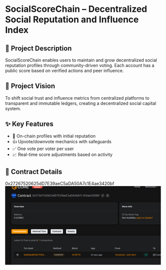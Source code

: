 # SocialScoreChain – Decentralized Social Reputation and Influence Index

## 📄 Project Description

SocialScoreChain enables users to maintain and grow decentralized social reputation profiles through community-driven voting. Each account has a public score based on verified actions and peer influence.

## 🎯 Project Vision

To shift social trust and influence metrics from centralized platforms to transparent and immutable ledgers, creating a decentralized social capital system.

## ✨ Key Features

- 🧠 On-chain profiles with initial reputation
- 👍 Upvote/downvote mechanics with safeguards
- ✅ One vote per voter per user
- 📈 Real-time score adjustments based on activity



## 📜 Contract Details
0x27267520625dD7E39aeC5aDA50A7c1E4ae3420bf
![alt text](image.png)
